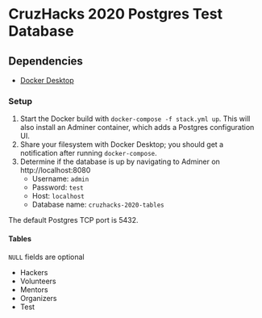 # CruzHacks 2020 Postgres Test Database

## Dependencies

- [Docker Desktop](https://www.docker.com/products/docker-desktop)

### Setup

1. Start the Docker build with `docker-compose -f stack.yml up`. This will also install an Adminer container, which adds a Postgres configuration UI.
2. Share your filesystem with Docker Desktop; you should get a notification after running `docker-compose`.
3. Determine if the database is up by navigating to Adminer on http://localhost:8080
   - Username: `admin`
   - Password: `test`
   - Host: `localhost`
   - Database name: `cruzhacks-2020-tables`

The default Postgres TCP port is 5432.

#### Tables

`NULL` fields are optional

- Hackers
- Volunteers
- Mentors
- Organizers
- Test
